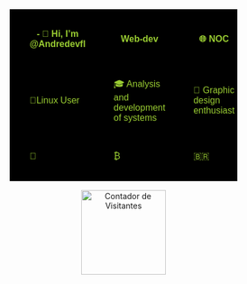 
<div align="center">
    <table style="border-collapse: separate; border-spacing: 20px; width: 80%; background-color: #000; color: #9ACD32; font-family: 'Arial', sans-serif;">
        <thead>
            <tr>
                <th style="padding: 15px; border: none;">- 👋 Hi, I’m @Andredevfl</th>
                <th style="padding: 15px; border: none;"🎧 >Web-dev</th>
                <th style="padding: 15px; border: none;">🌐 NOC</th>
            </tr>
        </thead>
        <tbody>
            <tr>
                <td style="padding: 15px; border: none;">🐧Linux User</td>
                <td style="padding: 15px; border: none;">🎓 Analysis and development of systems </td>
                <td style="padding: 15px; border: none;">🌅 Graphic design enthusiast</td>
            </tr>
            <tr>
                <td style="padding: 15px; border: none;">🎥</td>
                <td style="padding: 15px; border: none;">₿</td>
                <td style="padding: 15px; border: none;"> 🇧🇷 </td>
            </tr>
        </tbody>
    </table>
</div>
<p align="center">
  <a href="https://info.flagcounter.com/xX7Y">
    <img src="https://s01.flagcounter.com/count2/xX7Y/bg_0D4DFF/txt_FFF8E3/border_CCCCCC/columns_2/maxflags_10/viewers_0/labels_0/pageviews_1/flags_0/percent_0/" alt="Contador de Visitantes" width="150">
  </a>
</p>



<!---
Andredevfl/Andredevfl is a ✨ special ✨ repository because its `README.md` (this file) appears on your GitHub profile.
You can click the Preview link to take a look at your changes.
--->
